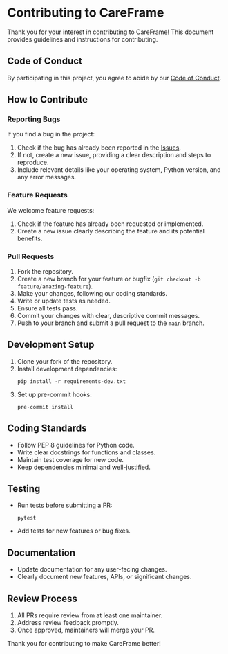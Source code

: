 # Contributing to CareFrame

Thank you for your interest in contributing to CareFrame! This document provides guidelines and instructions for contributing.

## Code of Conduct

By participating in this project, you agree to abide by our [Code of Conduct](CODE_OF_CONDUCT.md).

## How to Contribute

### Reporting Bugs

If you find a bug in the project:

1. Check if the bug has already been reported in the [Issues](https://github.com/CareFrameAI/careframe-research/issues).
2. If not, create a new issue, providing a clear description and steps to reproduce.
3. Include relevant details like your operating system, Python version, and any error messages.

### Feature Requests

We welcome feature requests:

1. Check if the feature has already been requested or implemented.
2. Create a new issue clearly describing the feature and its potential benefits.

### Pull Requests

1. Fork the repository.
2. Create a new branch for your feature or bugfix (`git checkout -b feature/amazing-feature`).
3. Make your changes, following our coding standards.
4. Write or update tests as needed.
5. Ensure all tests pass.
6. Commit your changes with clear, descriptive commit messages.
7. Push to your branch and submit a pull request to the `main` branch.

## Development Setup

1. Clone your fork of the repository.
2. Install development dependencies:
   ```
   pip install -r requirements-dev.txt
   ```
3. Set up pre-commit hooks:
   ```
   pre-commit install
   ```

## Coding Standards

- Follow PEP 8 guidelines for Python code.
- Write clear docstrings for functions and classes.
- Maintain test coverage for new code.
- Keep dependencies minimal and well-justified.

## Testing

- Run tests before submitting a PR:
  ```
  pytest
  ```
- Add tests for new features or bug fixes.

## Documentation

- Update documentation for any user-facing changes.
- Clearly document new features, APIs, or significant changes.

## Review Process

1. All PRs require review from at least one maintainer.
2. Address review feedback promptly.
3. Once approved, maintainers will merge your PR.

Thank you for contributing to make CareFrame better! 